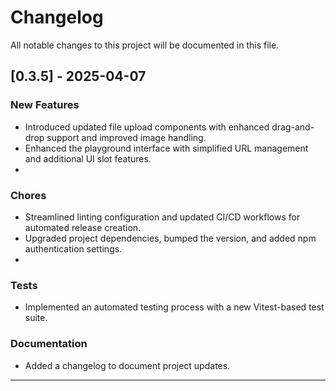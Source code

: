 # Changelog

All notable changes to this project will be documented in this file.

## [0.3.5] - 2025-04-07

### New Features

- Introduced updated file upload components with enhanced drag-and-drop support and improved image handling.
- Enhanced the playground interface with simplified URL management and additional UI slot features.
- 
### Chores

- Streamlined linting configuration and updated CI/CD workflows for automated release creation.
- Upgraded project dependencies, bumped the version, and added npm authentication settings.
- 
### Tests

- Implemented an automated testing process with a new Vitest-based test suite.

### Documentation

- Added a changelog to document project updates.

---
